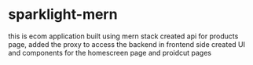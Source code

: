 # sparklight-mern
this is ecom application built using mern stack
created api for products page, added the proxy to access the backend in frontend side
created UI and components for the homescreen page and proidcut pages
